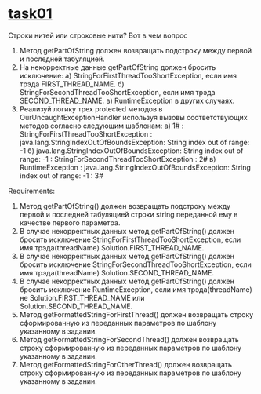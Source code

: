 # [task01](https://github.com/NikitaNasevich/javarush.ru/tree/main/level22/task01)

Строки нитей или строковые нити? Вот в чем вопрос
1. Метод getPartOfString должен возвращать подстроку между первой и последней табуляцией.
2. На некорректные данные getPartOfString должен бросить исключение:
а) StringForFirstThreadTooShortException, если имя трэда FIRST_THREAD_NAME.
б) StringForSecondThreadTooShortException, если имя трэда SECOND_THREAD_NAME.
в) RuntimeException в других случаях.
3. Реализуй логику трех protected методов в OurUncaughtExceptionHandler используя вызовы соответствующих методов согласно следующим шаблонам:
a) 1# : StringForFirstThreadTooShortException : java.lang.StringIndexOutOfBoundsException: String index out of range: -1
б) java.lang.StringIndexOutOfBoundsException: String index out of range: -1 : StringForSecondThreadTooShortException : 2#
в) RuntimeException : java.lang.StringIndexOutOfBoundsException: String index out of range: -1 : 3#


Requirements:
1. Метод getPartOfString() должен возвращать подстроку между первой и последней табуляцией строки string переданной ему в качестве первого параметра.
2. В случае некорректных данных метод getPartOfString() должен бросить исключение StringForFirstThreadTooShortException, если имя трэда(threadName) Solution.FIRST_THREAD_NAME.
3. В случае некорректных данных метод getPartOfString() должен бросить исключение StringForSecondThreadTooShortException, если имя трэда(threadName) Solution.SECOND_THREAD_NAME.
4. В случае некорректных данных метод getPartOfString() должен бросить исключение RuntimeException, если имя трэда(threadName) не Solution.FIRST_THREAD_NAME или Solution.SECOND_THREAD_NAME.
5. Метод getFormattedStringForFirstThread() должен возвращать строку сформированную из переданных параметров по шаблону указанному в задании.
6. Метод getFormattedStringForSecondThread() должен возвращать строку сформированную из переданных параметров по шаблону указанному в задании.
7. Метод getFormattedStringForOtherThread() должен возвращать строку сформированную из переданных параметров по шаблону указанному в задании.
